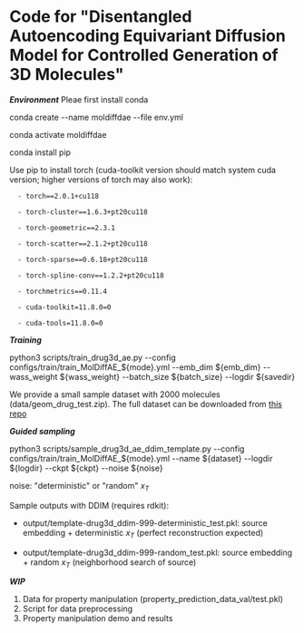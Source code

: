 Code for "Disentangled Autoencoding Equivariant Diffusion Model for Controlled Generation of 3D Molecules"
======

***Environment***
Pleae first install conda

conda create --name moldiffdae --file env.yml

conda activate moldiffdae

conda install pip

Use pip to install torch (cuda-toolkit version should match system cuda version; higher versions of torch may also work):

      - torch==2.0.1+cu118
      
      - torch-cluster==1.6.3+pt20cu118
      
      - torch-geometric==2.3.1
      
      - torch-scatter==2.1.2+pt20cu118
      
      - torch-sparse==0.6.18+pt20cu118
      
      - torch-spline-conv==1.2.2+pt20cu118
      
      - torchmetrics==0.11.4
      
      - cuda-toolkit=11.8.0=0
      
      - cuda-tools=11.8.0=0

***Training***

python3 scripts/train_drug3d_ae.py --config configs/train/train_MolDiffAE_${mode}.yml --emb_dim ${emb_dim} --wass_weight ${wass_weight} --batch_size ${batch_size} --logdir ${savedir}

We provide a small sample dataset with 2000 molecules (data/geom_drug_test.zip). The full dataset can be downloaded from [this repo](https://github.com/pengxingang/MolDiff)

***Guided sampling***

python3 scripts/sample_drug3d_ae_ddim_template.py --config configs/train/train_MolDiffAE_${mode}.yml --name ${dataset} --logdir ${logdir} --ckpt ${ckpt}  --noise ${noise}

noise: "deterministic" or "random" $x_T$

Sample outputs with DDIM (requires rdkit):

- output/template-drug3d_ddim-999-deterministic_test.pkl: source embedding + deterministic $x_T$ (perfect reconstruction expected)

- output/template-drug3d_ddim-999-random_test.pkl: source embedding + random $x_T$ (neighborhood search of source) 

***WIP***

1. Data for property manipulation (property_prediction_data_val/test.pkl)
2. Script for data preprocessing
3. Property manipulation demo and results
